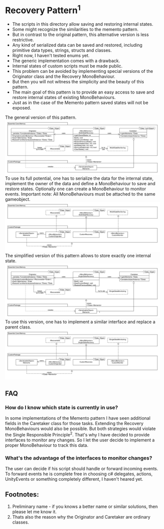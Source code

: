 # Recovery Pattern<sup>1</sup>

* The scripts in this directory allow saving and restoring internal states.
* Some might recognize the similarities to the memento pattern.
* But in contrast to the original pattern, this alternative version is less restrictive.
* Any kind of serialized data can be saved and restored, including primitive data types, strings, structs and classes.
* Right now, I haven't tested enums yet.
* The generic implementation comes with a drawback.
* Internal states of custom scripts must be made public.
* This problem can be avoided by implementing special versions of the Originator class and the Recovery MonoBehaviour.
* But then you will not witness the simplicity and the beauty of this pattern.
* The main goal of this pattern is to provide an easy access to save and restore internal states of existing MonoBehaviours.
* Just as in the case of the Memento pattern saved states will not be exposed.

The general version of this pattern.
![Image of Recovery Pattern](https://github.com/lars-wobus/unity-essential-core/blob/master/resources/custom-memento-pattern/multi-state-recovery-1.png)
To use its full potential, one has to serialize the data for the internal state, implement the owner of the data and 
define a MonoBehaviour to save and restore states. Optionally one can create a MonoBehaviour to monitor events. 
Important note: All MonoBehaviours must be attached to the same gameobject.
![Image describes which interfaces and MonoBehaviours must be used for the general version of the Recovery Pattern](https://github.com/lars-wobus/unity-essential-core/blob/master/resources/custom-memento-pattern/multi-state-recovery-2.png)
The simplified version of this pattern allows to store exactly one internal state.
![Image of simplified version of Recovery Pattern](https://github.com/lars-wobus/unity-essential-core/blob/master/resources/custom-memento-pattern/single-state-recovery-1.png)
To use this version, one has to implement a similar interface and replace a parent class. 
![Image describes which interfaces and MonoBehaviours must be used for the simplified version of the Recovery Pattern](https://github.com/lars-wobus/unity-essential-core/blob/master/resources/custom-memento-pattern/single-state-recovery-2.png)

## FAQ
### How do I know which state is currently in use?
In some implementations of the Memento pattern I have seen additional fields in the Caretaker class for those tasks. Extending the Recovery MonoBehaviours would also be possible. But both strategies would violate the Single Responsible Principle<sup>2</sup>. That's why I have decided to provide interfaces to monitor any changes. So I let the user decide to implement a proper MonoBehaviour to track this data. 
### What's the advantage of the interfaces to monitor changes?
The user can decide if his script should handle or forward incoming events. To forward events he is complete free in choosing c# delegates, actions, UnityEvents or something completely different, I haven't heared yet.

## Footnotes:
1) Preliminary name - if you knows a better name or similar solutions, then please let me know it.
2) Thats also the reason why the Originator and Caretaker are ordinary classes.
